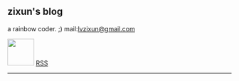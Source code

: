 ## zixun's blog
  a rainbow coder. ;) mail:lvzixun@gmail.com    

<img src="http://rainbowcoder.com/rss.png" height="60" width="60" /> [RSS](http://rainbowcoder.com/rainbowcoder_rss.xml)

-----



